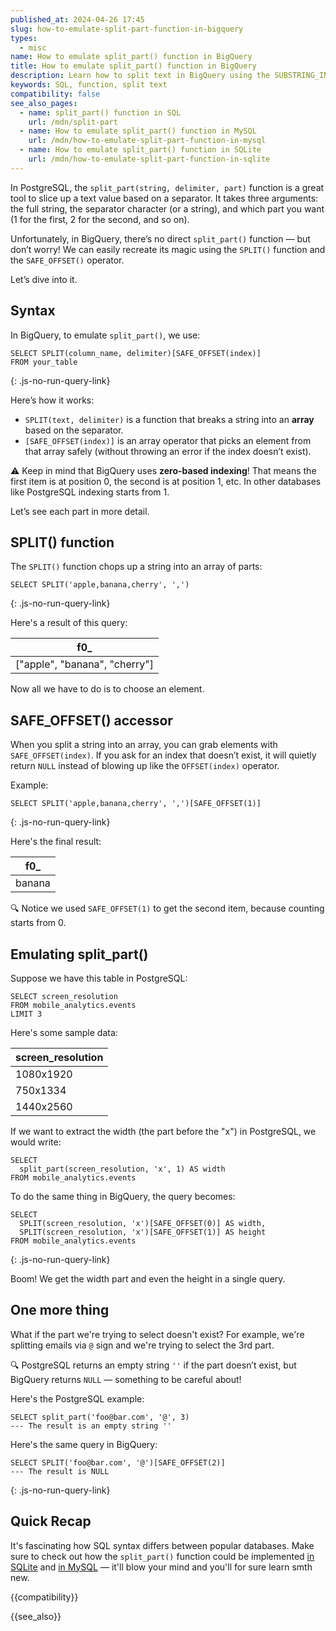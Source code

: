 ```yaml
---
published_at: 2024-04-26 17:45
slug: how-to-emulate-split-part-function-in-bigquery
types:
  - misc
name: How to emulate split_part() function in BigQuery
title: How to emulate split_part() function in BigQuery
description: Learn how to split text in BigQuery using the SUBSTRING_INDEX() function.
keywords: SQL, function, split text
compatibility: false
see_also_pages:
  - name: split_part() function in SQL
    url: /mdn/split-part
  - name: How to emulate split_part() function in MySQL
    url: /mdn/how-to-emulate-split-part-function-in-mysql
  - name: How to emulate split_part() function in SQLite
    url: /mdn/how-to-emulate-split-part-function-in-sqlite
---
```


In PostgreSQL, the `split_part(string, delimiter, part)` function is a great tool to slice up a text value based on a separator. It takes three arguments: the full string, the separator character (or a string), and which part you want (1 for the first, 2 for the second, and so on).

Unfortunately, in BigQuery, there’s no direct `split_part()` function — but don’t worry! We can easily recreate its magic using the `SPLIT()` function and the `SAFE_OFFSET()` operator.

Let’s dive into it.

## Syntax

In BigQuery, to emulate `split_part()`, we use:

~~~pgsql
SELECT SPLIT(column_name, delimiter)[SAFE_OFFSET(index)]
FROM your_table
~~~
{: .js-no-run-query-link}

Here’s how it works:

- `SPLIT(text, delimiter)` is a function that breaks a string into an **array** based on the separator.
- `[SAFE_OFFSET(index)]` is an array operator that picks an element from that array safely (without throwing an error if the index doesn’t exist).

:warning: Keep in mind that BigQuery uses **zero-based indexing**! That means the first item is at position 0, the second is at position 1, etc. In other databases like PostgreSQL indexing starts from 1.

Let’s see each part in more detail.

## SPLIT() function

The `SPLIT()` function chops up a string into an array of parts:

~~~pgsql
SELECT SPLIT('apple,banana,cherry', ',')
~~~
{: .js-no-run-query-link}

Here's a result of this query:

| f0_                         |
|------------------------------|
| ["apple", "banana", "cherry"] |

Now all we have to do is to choose an element.

## SAFE_OFFSET() accessor

When you split a string into an array, you can grab elements with `SAFE_OFFSET(index)`. If you ask for an index that doesn’t exist, it will quietly return `NULL` instead of blowing up like the `OFFSET(index)` operator.

Example:

~~~pgsql
SELECT SPLIT('apple,banana,cherry', ',')[SAFE_OFFSET(1)]
~~~
{: .js-no-run-query-link}

Here's the final result:

| f0_    |
|--------|
| banana |

:mag: Notice we used `SAFE_OFFSET(1)` to get the second item, because counting starts from 0.

## Emulating split_part()

Suppose we have this table in PostgreSQL:

~~~pgsql
SELECT screen_resolution
FROM mobile_analytics.events
LIMIT 3
~~~

Here's some sample data:

| screen_resolution |
|--------------------|
| 1080x1920          |
| 750x1334           |
| 1440x2560          |

If we want to extract the width (the part before the "x") in PostgreSQL, we would write:

~~~pgsql
SELECT
  split_part(screen_resolution, 'x', 1) AS width
FROM mobile_analytics.events
~~~

To do the same thing in BigQuery, the query becomes:

~~~pgsql
SELECT
  SPLIT(screen_resolution, 'x')[SAFE_OFFSET(0)] AS width,
  SPLIT(screen_resolution, 'x')[SAFE_OFFSET(1)] AS height
FROM mobile_analytics.events
~~~
{: .js-no-run-query-link}

Boom! We get the width part and even the height in a single query.

## One more thing

What if the part we're trying to select doesn't exist? For example, we're splitting emails via `@` sign and we're trying to select the 3rd part.

:mag: PostgreSQL returns an empty string `''` if the part doesn’t exist, but BigQuery returns `NULL` — something to be careful about!

Here's the PostgreSQL example:

~~~pgsql
SELECT split_part('foo@bar.com', '@', 3)
--- The result is an empty string ''
~~~

Here's the same query in BigQuery:

~~~pgsql
SELECT SPLIT('foo@bar.com', '@')[SAFE_OFFSET(2)]
--- The result is NULL
~~~
{: .js-no-run-query-link}

## Quick Recap

It's fascinating how SQL syntax differs between popular databases. Make sure to check out how the `split_part()` function could be implemented [in SQLite](/mdn/how-to-emulate-split-part-function-in-sqlite) and [in MySQL](how-to-emulate-split-part-function-in-mysql) — it'll blow your mind and you'll for sure learn smth new.

{{compatibility}}

{{see_also}}
